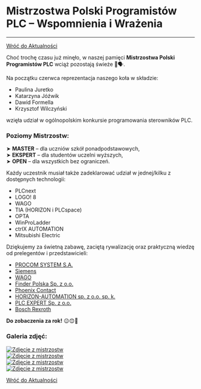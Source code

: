 # Mistrzostwa Polski Programistów PLC – Wspomnienia i Wrażenia  
---
[Wróć do Aktualności](../media.html)

Choć trochę czasu już minęło, w naszej pamięci **Mistrzostwa Polski Programistów PLC** wciąż pozostają świeże 👏🗣️.  

Na początku czerwca reprezentacja naszego koła w składzie:  
- Paulina Juretko  
- Katarzyna Jóźwik  
- Dawid Formella  
- Krzysztof Wilczyński  

wzięła udział w ogólnopolskim konkursie programowania sterowników PLC.  

### Poziomy Mistrzostw:  
➤ **MASTER** – dla uczniów szkół ponadpodstawowych,  
➤ **EKSPERT** – dla studentów uczelni wyższych,  
➤ **OPEN** – dla wszystkich bez ograniczeń.  

Każdy uczestnik musiał także zadeklarować udział w jednej/kilku z dostępnych technologii:  
- PLCnext  
- LOGO! 8  
- WAGO  
- TIA (HORIZON i PLCspace)  
- OPTA  
- WinProLadder  
- ctrlX AUTOMATION  
- Mitsubishi Electric  

Dziękujemy za świetną zabawę, zaciętą rywalizację oraz praktyczną wiedzę od prelegentów i przedstawicieli:  

- [PROCOM SYSTEM S.A.](https://procomsystem.pl/)  
- [Siemens](https://www.siemens.com/pl/pl.html)  
- [WAGO](https://www.wago.com/pl/)  
- [Finder Polska Sp. z o.o.](https://www.findernet.com/pl/polska/)  
- [Phoenix Contact](https://www.phoenixcontact.com/pl-pl/)  
- [HORIZON-AUTOMATION sp. z o.o. sp. k.](http://horizon-automation.com/)  
- [PLC EXPERT Sp. z o.o.](https://www.plcexpert.pl/)  
- [Bosch Rexroth](https://www.boschrexroth.com/pl/pl/)  

**Do zobaczenia za rok!** 😉😊🫶  

### Galeria zdjęć:
[![Zdjęcie z mistrzostw](https://i.postimg.cc/Y9ZRGSjM/3743db08-8a81-47af-b28c-20405ee11ae5.png)](https://postimg.cc/MM0VgqyF)  
[![Zdjęcie z mistrzostw](https://i.postimg.cc/GhkKtdRn/c4a46715-adf3-47a4-91df-e24e11489fe0.png)](https://postimg.cc/bswkFXdm)  
[![Zdjęcie z mistrzostw](https://i.postimg.cc/QC7bprW5/a767f9ab-e548-4909-bd0f-aee632e16deb.png)](https://postimg.cc/zHJKr67X)  
[![Zdjęcie z mistrzostw](https://i.postimg.cc/jqnZVyk5/ad612a99-35a3-4682-97d5-67e70edf13de.png)](https://postimg.cc/DmFqL4hk)

[Wróć do Aktualności](../media.html)